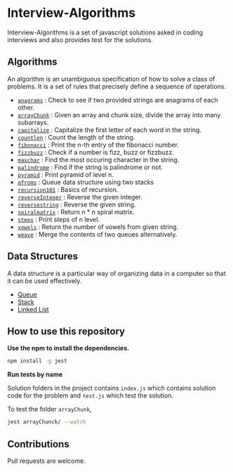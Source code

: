 # Interview-Algorithms

Interview-Algorithms is a set of javascript solutions asked in coding interviews and also provides test for the solutions.

## Algorithms

An algorithm is an unambiguous specification of how to solve a class of problems. It is a set of rules that precisely define a sequence of operations.

-   [`anagrams`](algorithms/anagrams/index.js) : Check to see if two provided strings are anagrams of each other.
-   [`arrayChunk`](algorithms/arrayChunk/index.js) : Given an array and chunk size, divide the array into many subarrays.
-   [`capitalize`](algorithms/capitalize/index.js) : Capitalize the first letter of each word in the string.
-   [`countlen`](algorithms/countlen/index.js) : Count the length of the string.
-   [`fibonacci`](algorithms/fibonacci/index.js) : Print the n-th entry of the fibonacci number.
-   [`fizzbuzz`](algorithms/fizzbuzz/index.js) : Check if a number is fizz, buzz or fizzbuzz.
-   [`maxchar`](algorithms/maxchar/index.js) : Find the most occuring character in the string.
-   [`palindrome`](algorithms/palindrome/index.js) : Find if the string is palindrome or not.
-   [`pyramid`](algorithms/pyramid/index.js) : Print pyramid of level n.
-   [`qfroms`](algorithms/qfroms/index.js) : Queue data structure using two stacks
-   [`recursion101`](algorithms/recursion101/index.js) : Basics of recursion.
-   [`reverseInteger`](algorithms/reverseInteger/index.js) : Reverse the given integer.
-   [`reversestring`](algorithms/reversestring/index.js) : Reverse the given string.
-   [`spiralmatrix`](algorithms/spiralmatrix/index.js) : Return n \* n spiral matrix.
-   [`steps`](algorithms/steps/index.js) : Print steps of n level.
-   [`vowels`](algorithms/vowels/index.js) : Return the number of vowels from given string.
-   [`weave`](algorithms/weave/index.js) : Merge the contents of two queues alternatively.

## Data Structures

A data structure is a particular way of organizing data in a computer so that it can be used effectively.

-   [Queue](data-stuctures/queue/index.js)
-   [Stack](data-stuctures/stack/index.js)
-   [Linked List](data-stuctures/linkedlist/index.js)

## How to use this repository

**Use the npm to install the dependencies.**

```bash
npm install -g jest
```

**Run tests by name**

Solution folders in the project contains `index.js` which contains solution code for the problem and `test.js` which test the solution.

To test the folder `arrayChunk`,

```bash
jest arrayChunck/ --watch
```

## Contributions

Pull requests are welcome.
